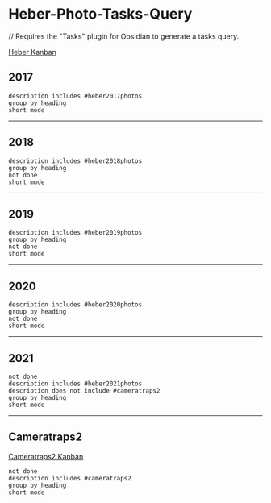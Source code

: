 # Heber-Photo-Tasks-Query
// Requires the "Tasks" plugin for Obsidian to generate a tasks query.

[Heber Kanban](Heber%20Kanban.md)

## 2017
```tasks
description includes #heber2017photos 
group by heading
short mode
```
***
## 2018
```tasks
description includes #heber2018photos 
group by heading
not done
short mode
```
***
## 2019
```tasks
description includes #heber2019photos 
group by heading
not done
short mode
```
***
## 2020
```tasks
description includes #heber2020photos 
group by heading
not done
short mode
```
***
## 2021
```tasks
not done
description includes #heber2021photos 
description does not include #cameratraps2 
group by heading
short mode
```
***
## Cameratraps2
[Cameratraps2 Kanban](Cameratraps2%20Kanban.md)
```tasks
not done
description includes #cameratraps2
group by heading
short mode
```
